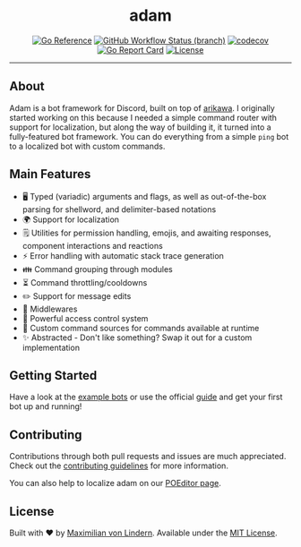 <div align="center">
<h1>adam</h1>

[![Go Reference](https://pkg.go.dev/badge/github.com/mavolin/adam.svg)](https://pkg.go.dev/github.com/mavolin/adam)
[![GitHub Workflow Status (branch)](https://img.shields.io/github/workflow/status/mavolin/adam/Test/develop?label=tests)](https://github.com/mavolin/adam/actions)
[![codecov](https://codecov.io/gh/mavolin/adam/branch/develop/graph/badge.svg?token=3qRIAudu4r)](https://codecov.io/gh/mavolin/adam)
[![Go Report Card](https://goreportcard.com/badge/github.com/mavolin/adam)](https://goreportcard.com/report/github.com/mavolin/adam)
[![License](https://img.shields.io/github/license/mavolin/adam)](https://github.com/mavolin/adam/blob/develop/LICENSE)
</div>

---

## About

Adam is a bot framework for Discord, built on top of [arikawa](https://github.com/diamondburned). I originally started
working on this because I needed a simple command router with support for localization, but along the way of building
it, it turned into a fully-featured bot framework. You can do everything from a simple `ping` bot to a localized bot
with custom commands.

## Main Features

* 🖥️ Typed (variadic) arguments and flags, as well as out-of-the-box parsing for shellword, and delimiter-based notations
* 🌍 Support for localization
* 🗒️ Utilities for permission handling, emojis, and awaiting responses, component interactions and reactions
* ⚡ Error handling with automatic stack trace generation
* 👪 Command grouping through modules
* ⏳ Command throttling/cooldowns
* ✏️ Support for message edits
* 🤝 Middlewares
* 🛑 Powerful access control system
* 🔌 Custom command sources for commands available at runtime
* ✨ Abstracted - Don't like something? Swap it out for a custom implementation

## Getting Started

Have a look at the [example bots](./_examples) or use the official [guide](https://go-adam.gitbook.io/adam/) and get
your first bot up and running!

## Contributing

Contributions through both pull requests and issues are much appreciated. Check out
the [contributing guidelines](./CONTRIBUTING.md) for more information.

You can also help to localize adam on our [POEditor page](https://poeditor.com/join/project?hash=yLTbnUFjXW).

## License

Built with ❤️ by [Maximilian von Lindern](https://github.com/mavolin). Available under the [MIT License](./LICENSE).
